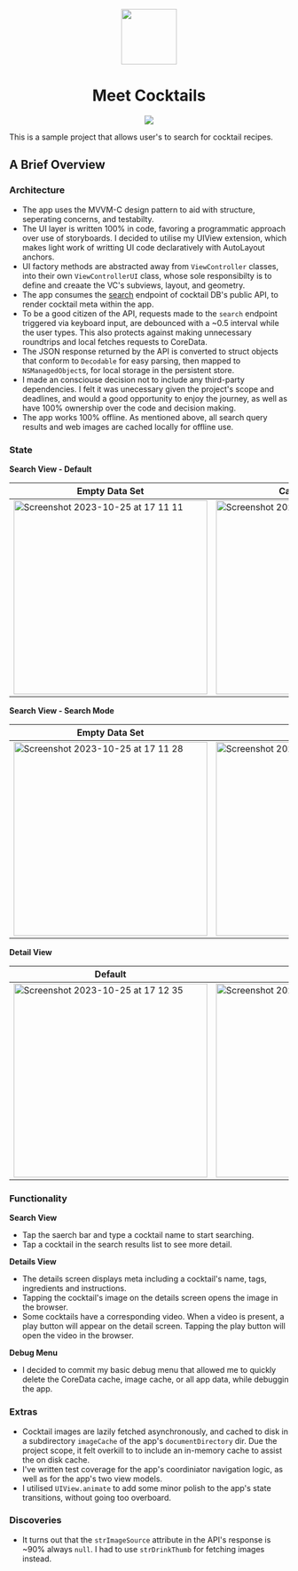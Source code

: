 <p align="center">
  <img width="100" height="100" src="https://github.com/hudsoncc/cocktails-test/assets/51756871/da65146c-9c4c-481d-808e-83317ba74c0c">
</p>
<h1 align="center">
Meet Cocktails
</h1>
<p align="center">
  <img src="https://github.com/hudsoncc/cocktails-test/assets/51756871/14a7a6a8-2f9c-463d-a03a-6db8d8f2da5d.gif">
</p>

This is a sample project that allows user's to search for cocktail recipes. 

## A Brief Overview

### Architecture
- The app uses the MVVM-C design pattern to aid with structure, seperating concerns, and testabilty.
- The UI layer is written 100% in code, favoring a programmatic approach over use of storyboards. I decided to utilise my UIView extension, which makes light work of writting UI code declaratively with AutoLayout anchors.
- UI factory methods are abstracted away from `ViewController` classes, into their own `ViewControllerUI` class, whose sole responsibilty is to define and creaate the VC's subviews, layout, and geometry.
- The app consumes the [search](https://www.thecocktaildb.com/api/json/v1/1/search.php?s=lemon) endpoint of cocktail DB's public API, to render cocktail meta within the app.
- To be a good citizen of the API, requests made to the `search` endpoint triggered via keyboard input, are debounced with a ~0.5 interval while the user types. This also protects against making unnecessary roundtrips and local fetches requests to CoreData. 
- The JSON response returned by the API is converted to struct objects that conform to `Decodable` for easy parsing, then mapped to `NSManagedObject`s, for local storage in the persistent store. 
- I made an consciouse decision not to include any third-party dependencies. I felt it was unecessary given the project's scope and deadlines, and would a good opportunity to enjoy the journey, as well as have 100% ownership over the code and decision making.
- The app works 100% offline. As mentioned above, all search query results and web images are cached locally for offline use.

### State

**Search View - Default**

Empty Data Set | Cached Results | Debug Menu
--|--|--
<img width="349" alt="Screenshot 2023-10-25 at 17 11 11" src="https://github.com/hudsoncc/cocktails-test/assets/51756871/f6b9f7f9-78f1-43ed-8a9b-ef1cc41d5dbc">|<img width="349" alt="Screenshot 2023-10-25 at 17 11 28" src="https://github.com/hudsoncc/cocktails-test/assets/51756871/4a0bcbda-b8ca-4751-a60e-fe81533d0176">|<img width="349" alt="Screenshot 2023-10-25 at 17 12 29" src="https://github.com/hudsoncc/cocktails-test/assets/51756871/dcdc4db2-7c80-4ab3-b046-03655ec502ec">

**Search View - Search Mode**

Empty Data Set | Results | No Results
--|--|--
<img width="349" alt="Screenshot 2023-10-25 at 17 11 28" src="https://github.com/hudsoncc/cocktails-test/assets/51756871/4a0bcbda-b8ca-4751-a60e-fe81533d0176">|<img width="349" alt="Screenshot 2023-10-25 at 17 14 22" src="https://github.com/hudsoncc/cocktails-test/assets/51756871/ae823b06-402b-4217-b658-2fb1ac7da7cc">|<img width="349" alt="Screenshot 2023-10-25 at 17 14 42" src="https://github.com/hudsoncc/cocktails-test/assets/51756871/6da8d5cd-3586-4f5a-ac83-dd10308dce1d">

**Detail View**

Default | With Video | Dark Mode
--|--|--
<img width="349" alt="Screenshot 2023-10-25 at 17 12 35" src="https://github.com/hudsoncc/cocktails-test/assets/51756871/55a0f08c-fc25-4f4b-80f3-5e2f654ff01b">|<img width="349" alt="Screenshot 2023-10-25 at 19 14 01" src="https://github.com/hudsoncc/cocktails-test/assets/51756871/e5cfd5f8-224f-4f94-98b9-b2c2fea12edb">|<img width="349" alt="Screenshot 2023-10-25 at 17 15 37" src="https://github.com/hudsoncc/cocktails-test/assets/51756871/f5d84e3c-4122-41a5-8a1a-2cc597d949ae">
### Functionality
**Search View**
- Tap the saerch bar and type a cocktail name to start searching.
- Tap a cocktail in the search results list to see more detail.

**Details View**
- The details screen displays meta including a cocktail's name, tags, ingredients and instructions.
- Tapping the cocktail's image on the details screen opens the image in the browser.
- Some cocktails have a corresponding video. When a video is present, a play button will appear on the detail screen. Tapping the play button will open the video in the browser.

**Debug Menu**
- I decided to commit my basic debug menu that allowed me to quickly delete the CoreData cache, image cache, or all app data, while debuggin the app.
 
### Extras
- Cocktail images are lazily fetched asynchronously, and cached to disk in a subdirectory `imageCache` of the app's `documentDirectory` dir. Due the project scope, it felt overkill to to include an in-memory cache to assist the on disk cache.
- I've written test coverage for the app's coordiniator navigation logic, as well as for the app's two view models.
- I utilised `UIView.animate` to add some minor polish to the app's state transitions, without going too overboard.

### Discoveries
- It turns out that the `strImageSource` attribute in the API's response is ~90% always `null`. I had to use `strDrinkThumb` for fetching images instead.  


